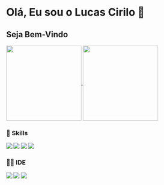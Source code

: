 # Olá, Eu sou o Lucas Cirilo 👋
## Seja Bem-Vindo

<a href="https://github.com/lucas-cirilo/github-readme-stats">
  <img height=200 align="center" src="https://github-readme-stats.vercel.app/api?username=lucas&show_icons=true&card_width=auto&theme=radical" />
</a>
<a href="https://github.com/lucas-cirilo/convoychat">
  <img height=200 align="center" src="https://github-readme-stats.vercel.app/api/top-langs?username=lucas-cirilo&layout=compact&langs_count=8&card_width=auto&show_icons=true&theme=radical"/>
</a>


### 🚀 Skills

<b href="https://github.com/lucas-cirilo"> 
  
<img height=auto width=auto src="https://img.shields.io/badge/Python-14354C?style=for-the-badge&logo=python&logoColor=white"/>
<img height=auto width=auto src="https://img.shields.io/badge/Linux-FCC624?style=for-the-badge&logo=linux&logoColor=black"/>
<img height=auto width=auto src="https://img.shields.io/badge/Arch_Linux-1793D1?style=for-the-badge&logo=arch-linux&logoColor=white"/>
<img height=auto width=auto src="https://img.shields.io/badge/Kali_Linux-557C94?style=for-the-badge&logo=kali-linux&logoColor=white&round_badge"/>
</b>

### 👩‍💻 IDE

<b href="https://github.com/lucas-cirilo"> 
  
<img height=auto src="https://img.shields.io/badge/Colab-F9AB00?style=for-the-badge&logo=googlecolab&color=525252&width=auto" />
<img height=auto src="https://img.shields.io/badge/jupyter-%23FA0F00.svg?style=for-the-badge&logo=jupyter&logoColor=white&width=auto" />
<img height=auto src="https://img.shields.io/badge/pycharm-143?style=for-the-badge&logo=pycharm&logoColor=black&color=black&labelColor=green&width=auto" />
</b>














<!--
**lucas-cirilo/lucas-cirilo** is a ✨ _special_ ✨ repository because its `README.md` (this file) appears on your GitHub profile.

Here are some ideas to get you started:

- 🔭 I’m currently working on ...
- 🌱 I’m currently learning ...
- 👯 I’m looking to collaborate on ...
- 🤔 I’m looking for help with ...
- 💬 Ask me about ...
- 📫 How to reach me: ...
- 😄 Pronouns: ...
- ⚡ Fun fact: ...
-->
